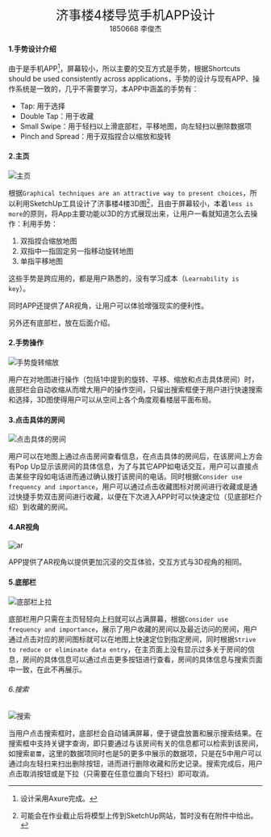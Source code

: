 <div style="text-align: center;font-size:25px;">济事楼4楼导览手机APP设计</div>
<div style="text-align: center;">1850668 李俊杰</div>

#### 1.手势设计介绍

由于是手机APP[^2]，屏幕较小，所以主要的交互方式是手势，根据Shortcuts should be used consistently across applications，手势的设计与现有APP、操作系统是一致的，几乎不需要学习，本APP中涵盖的手势有：

* Tap: 用于选择
* Double Tap：用于收藏
* Small Swipe：用于轻扫以上滑底部栏，平移地图，向左轻扫以删除数据项
* Pinch and Spread：用于双指捏合以缩放和旋转

#### 2.主页

![主页](https://tva1.sinaimg.cn/large/e6c9d24ely1h1hn7dh4ltj20by0ny3zi.jpg)

根据`Graphical techniques are an attractive way to present choices`，所以利用SketchUp工具设计了济事楼4楼3D图[^1]，且由于屏幕较小，本着`less is more`的原则，将App主要功能以3D的方式展现出来，让用户一看就知道怎么去操作：利用手势：

1. 双指捏合缩放地图
2. 双指中一指固定另一指移动旋转地图
3. 单指平移地图

这些手势是跨应用的，都是用户熟悉的，没有学习成本（`Learnability is key`）。

同时APP还提供了AR视角，让用户可以体验增强现实的便利性。

另外还有底部栏，放在后面介绍。

#### 2.手势操作

![手势旋转缩放](https://tva1.sinaimg.cn/large/e6c9d24ely1h1hn7if5uej20by0ny75b.jpg)

用户在对地图进行操作（包括1中提到的旋转、平移、缩放和点击具体房间）时，底部栏会自动收缩从而增大用户的操作空间，只留出搜索框便于用户进行快速搜索和选择，3D图使得用户可以从空间上各个角度观看楼层平面布局。

#### 3.点击具体的房间

![点击具体的房间](https://tva1.sinaimg.cn/large/e6c9d24ely1h1hn7mrvisj20by0nyt9p.jpg)

用户可以在地图上通过点击房间查看信息，在点击具体的房间后，在该房间上方会有Pop Up显示该房间的具体信息，为了与其它APP如电话交互，用户可以直接点击某些字段如电话进而通过确认拨打该房间的电话。同时根据`Consider use frequency and importance`，用户可以通过点击收藏图标对房间进行收藏或是通过快捷手势双击房间进行收藏，以便在下次进入APP时可以快速定位（见底部栏介绍）到收藏的房间。

#### 4.AR视角

![ar](https://tva1.sinaimg.cn/large/e6c9d24ely1h1hn7p0rarj20by0ny0u9.jpg)

APP提供了AR视角以提供更加沉浸的交互体验，交互方式与3D视角的相同。

#### 5.底部栏

![底部栏上拉](https://tva1.sinaimg.cn/large/e6c9d24ely1h1hn7rc5bpj20by0nyt98.jpg)

底部栏用户只需在主页轻轻向上扫就可以占满屏幕，根据`Consider use frequency and importance`，展示了用户收藏的房间以及最近访问的房间，用户通过点击对应的房间图标就可以在地图上快速定位到指定房间，同时根据`Strive to reduce or eliminate data entry`，在主页面上没有显示过多关于房间的信息，房间的具体信息可以通过点击更多按钮进行查看，房间的具体信息与搜索页面中一致，在此不再展示。

###### 6.搜索

![搜索](https://tva1.sinaimg.cn/large/e6c9d24ely1h1hn7vwrcjj20by0nywf5.jpg)

当用户点击搜索框时，底部栏会自动铺满屏幕，便于键盘放置和展示搜索结果。在搜索框中支持关键字查询，即只要通过与该房间有关的信息都可以检索到该房间，如搜索`葛蕾`，这里的数据项同时也是5的更多中展示的数据项，只是在5中用户可以通过向左轻扫来扫出删除按钮，进而进行删除收藏和历史记录。搜索完成后，用户点击取消按钮或是下拉（只需要在任意位置向下轻扫）即可取消。



[^1]:可能会在作业截止后将模型上传到SketchUp网站，暂时没有在附件中给出。
[^2]:设计采用Axure完成。
